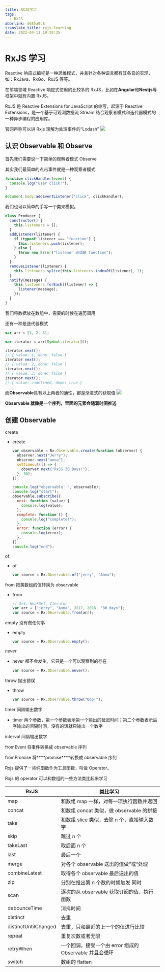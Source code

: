 ```yaml
---
title: RXJS学习
tags:
  - RXJS
abbrlink: d685a9c8
translate_title: rxjs-learning
date: 2022-04-11 19:30:35
---
```


# RxJS 学习

Reactive 响应式编程是一种思维模式，并且针对各种语言都有其各自的实现，如：RxJava、RxGo、RxJS 等等。

在前端领域 Reactive 响应式使用的比较多的 RxJS，比如在**Angular**和**Nestjs**等框架中就有内置 RxJS。

RxJS 是 Reactive Extensions for JavaScript 的缩写，起源于 Reactive Extensions，是一个基于可观测数据流 Stream 结合观察者模式和迭代器模式的一种异步编程的应用库。

官网声称可以讲 Rxjs 理解为处理事件的“Lodash”
![](https://cdn.jsdelivr.net/gh/kitety/blog_img@master/img/20220411193345.png)

<!-- more -->

## **认识 Observable 和 Observe**

首先我们需要说一下简单的观察者模式 Observe

其实我们最简单的点击事件就是一种观察者模式

```jsx
function clickHandler(event) {
  console.log("user click!");
}

document.body.addEventListener("click", clickHandler);
```

我们也可以简单的手写一个类来模拟。

```jsx
class Producer {
  constructor() {
    this.listeners = [];
  }
  addListener(listener) {
    if (typeof listener === "function") {
      this.listeners.push(listener);
    } else {
      throw new Error("listener 必須是 function");
    }
  }
  removeListener(listener) {
    this.listeners.splice(this.listeners.indexOf(listener), 1);
  }
  notify(message) {
    this.listeners.forEach((listener) => {
      listener(message);
    });
  }
}
```

我们将数据放在数组中，需要的时候在遍历调用

还有一种是迭代器模式

```jsx
var arr = [1, 2, 3];

var iterator = arr[Symbol.iterator]();

iterator.next();
// { value: 1, done: false }
iterator.next();
// { value: 2, done: false }
iterator.next();
// { value: 3, done: false }
iterator.next();
// { value: undefined, done: true }
```

而**Observable**具有以上两者的通性，都是渐进式的获取值
![](https://cdn.jsdelivr.net/gh/kitety/blog_img@master/img/20220411193200.png)

**Observable 就像是一个序列，里面的元素会随着时间推送**

## **创建 Observable**

create

- create

  ```jsx
  var observable = Rx.Observable.create(function (observer) {
    observer.next("Jerry");
    observer.next("anna");
    setTimeout(() => {
      observer.next("RxJS 30 Days!");
    }, 30);
  });

  console.log("observable: ", observable);
  console.log("start");
  observable.subscribe({
    next: function (value) {
      console.log(value);
    },
    complete: function () {
      console.log("complete!");
    },
    error: function (error) {
      console.log(error);
    },
  });
  console.log("end");
  ```

of

- of
  ```jsx
  var source = Rx.Observable.of("jerry", "Anna");
  ```

from 把类数组的值转换为 observable

- from
  ```jsx
  // Set, WeakSet, Iterator
  var arr = ["jerry", "Anna", 2017, 2016, "30 days"];
  var source = Rx.Observable.from(arr);
  ```

empty 没有做任何事

- empty
  ```jsx
  var source = Rx.Observable.empty();
  ```

_never_

- never 都不会发生，它只是一个可以观察到的存在
  ```jsx
  var source = Rx.Observable.never();
  ```

throw 抛出错误

- throw
  ```jsx
  var source = Rx.Observable.throw("Oop!");
  ```

timer 间隔输出数字

- timer
  两个参数，第一个参数表示第一个输出的延迟时间；第二个参数表示后序输出的间隔时间，没有的话就只输出一个数字

interval 间隔输出数字

fromEvent 将事件转换成 observable 序列

fromPromise 将\***\*promise\*\***转换成 observable 序列

Rxjs 提供了一些纯函数作为工具函数，叫做 Operator。

Rxjs 的 operator 可以和数组的一些方法类比起来学习

| RxJS                 | 类比学习                                                |
| -------------------- | ------------------------------------------------------- |
| map                  | 和数组 map 一样，对每一项执行函数并返回                 |
| concat               | 和数组 concat 类似，做 observable 的拼接                |
| take                 | 和数组 slice 类似，去除 n 个，直接输入数字              |
| skip                 | 跳过 n 个                                               |
| takeLast             | 取后面 n 个                                             |
| last                 | 最后一个                                                |
| merge                | 对各个 observable 送出的值做”或“处理                    |
| combineLatest        | 取得各个 observable 最后送出的值                        |
| zip                  | 分别在推出第 n 个数的时候触发 同时                      |
| scan                 | 逐次的从 observable 获取订阅的值，执行函数              |
| debounceTime         | 消抖时间                                                |
| distinct             | 去重                                                    |
| distinctUntilChanged | 去重，只和最近的上一个的值进行比较                      |
| repeat               | 重复次数或者无限                                        |
| retryWhen            | 一个回调，接受一个由 error 组成的 Observable 并且会循环 |
| switch               | 数组的 flatten                                          |
